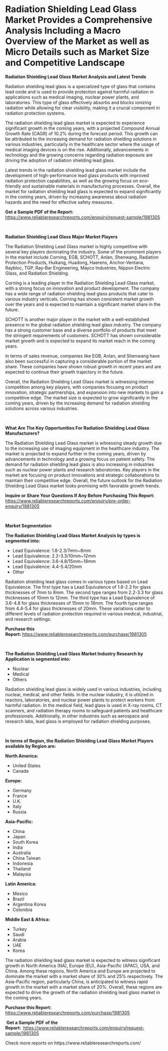 <p><h1>Radiation Shielding Lead Glass Market Provides a Comprehensive Analysis Including a Macro Overview of the Market as well as Micro Details such as Market Size and Competitive Landscape</h1></p><p><strong>Radiation Shielding Lead Glass Market Analysis and Latest Trends</strong></p>
<p><p>Radiation shielding lead glass is a specialized type of glass that contains lead oxide and is used to provide protection against harmful radiation in applications such as medical imaging, nuclear power plants, and laboratories. This type of glass effectively absorbs and blocks ionizing radiation while allowing for clear visibility, making it a crucial component in radiation protection systems.</p><p>The radiation shielding lead glass market is expected to experience significant growth in the coming years, with a projected Compound Annual Growth Rate (CAGR) of 10.2% during the forecast period. This growth can be attributed to the increasing demand for radiation shielding solutions in various industries, particularly in the healthcare sector where the usage of medical imaging devices is on the rise. Additionally, advancements in technology and the growing concerns regarding radiation exposure are driving the adoption of radiation shielding lead glass.</p><p>Latest trends in the radiation shielding lead glass market include the development of high-performance lead glass products with improved radiation protection capabilities, as well as the growing focus on eco-friendly and sustainable materials in manufacturing processes. Overall, the market for radiation shielding lead glass is expected to expand significantly in the coming years, driven by increasing awareness about radiation hazards and the need for effective safety measures.</p></p>
<p><strong>Get a Sample PDF of the Report:&nbsp;</strong> <a href="https://www.reliableresearchreports.com/enquiry/request-sample/1981305">https://www.reliableresearchreports.com/enquiry/request-sample/1981305</a></p>
<p>&nbsp;</p>
<p><strong>Radiation Shielding Lead Glass Major Market Players</strong></p>
<p><p>The Radiation Shielding Lead Glass market is highly competitive with several key players dominating the industry. Some of the prominent players in the market include Corning, EGB, SCHOTT, Anlan, Shenwang, Radiation Protection Products, Huikang, Huadong, Haerens, Anchor-Ventana, Raybloc, TGP, Ray-Bar Engineering, Mayco Industries, Nippon Electric Glass, and Radiation Shielding.</p><p>Corning is a leading player in the Radiation Shielding Lead Glass market, with a strong focus on innovation and product development. The company has a wide range of radiation shielding lead glass products that cater to various industry verticals. Corning has shown consistent market growth over the years and is expected to maintain a significant market share in the future.</p><p>SCHOTT is another major player in the market with a well-established presence in the global radiation shielding lead glass industry. The company has a strong customer base and a diverse portfolio of products that meet the stringent requirements of customers. SCHOTT has shown considerable market growth and is expected to expand its market reach in the coming years.</p><p>In terms of sales revenue, companies like EGB, Anlan, and Shenwang have also been successful in capturing a considerable portion of the market share. These companies have shown robust growth in recent years and are expected to continue their growth trajectory in the future.</p><p>Overall, the Radiation Shielding Lead Glass market is witnessing intense competition among key players, with companies focusing on product innovation, strategic partnerships, and expansion into new markets to gain a competitive edge. The market size is expected to grow significantly in the coming years, driven by the increasing demand for radiation shielding solutions across various industries.</p></p>
<p>&nbsp;</p>
<p><strong>What Are The Key Opportunities For Radiation Shielding Lead Glass Manufacturers?</strong></p>
<p><p>The Radiation Shielding Lead Glass market is witnessing steady growth due to the increasing use of imaging equipment in the healthcare industry. The market is projected to expand further in the coming years, driven by advancements in technology and a growing focus on patient safety. The demand for radiation shielding lead glass is also increasing in industries such as nuclear power plants and research laboratories. Key players in the market are focusing on product innovations and strategic collaborations to maintain their competitive edge. Overall, the future outlook for the Radiation Shielding Lead Glass market looks promising with favorable growth trends.</p></p>
<p><strong>Inquire or Share Your Questions If Any Before Purchasing This Report:</strong> <a href="https://www.reliableresearchreports.com/enquiry/pre-order-enquiry/1981305">https://www.reliableresearchreports.com/enquiry/pre-order-enquiry/1981305</a></p>
<p>&nbsp;</p>
<p><strong>Market Segmentation</strong></p>
<p><strong>The Radiation Shielding Lead Glass Market Analysis by types is segmented into:</strong></p>
<p><ul><li>Lead Equivalence: 1.8-2.3/7mm~8mm</li><li>Lead Equivalence: 2.2-3.3/10mm~12mm</li><li>Lead Equivalence: 3.6-4.8/15mm~18mm</li><li>Lead Equivalence: 4.4-5.4/20mm</li><li>Other</li></ul></p>
<p><p>Radiation shielding lead glass comes in various types based on Lead Equivalence. The first type has a Lead Equivalence of 1.8-2.3 for glass thicknesses of 7mm to 8mm. The second type ranges from 2.2-3.3 for glass thicknesses of 10mm to 12mm. The third type has a Lead Equivalence of 3.6-4.8 for glass thicknesses of 15mm to 18mm. The fourth type ranges from 4.4-5.4 for glass thicknesses of 20mm. These variations cater to different levels of radiation protection required in various medical, industrial, and research settings.</p></p>
<p><strong>Purchase this Report:&nbsp;</strong><a href="https://www.reliableresearchreports.com/purchase/1981305">https://www.reliableresearchreports.com/purchase/1981305</a></p>
<p>&nbsp;</p>
<p><strong>The Radiation Shielding Lead Glass Market Industry Research by Application is segmented into:</strong></p>
<p><ul><li>Nuclear</li><li>Medical</li><li>Others</li></ul></p>
<p><p>Radiation shielding lead glass is widely used in various industries, including nuclear, medical, and other fields. In the nuclear industry, it is utilized in reactors, laboratories, and nuclear power plants to protect workers from harmful radiation. In the medical field, lead glass is used in X-ray rooms, CT scanners, and radiation therapy rooms to safeguard patients and healthcare professionals. Additionally, in other industries such as aerospace and research labs, lead glass is employed for radiation shielding purposes.</p></p>
<p>&nbsp;</p>
<p><strong>In terms of Region, the Radiation Shielding Lead Glass Market Players available by Region are:</strong></p>
<p>
    <p> <strong> North America: </strong>
        <ul>
            <li>United States</li>
            <li>Canada</li>
        </ul>
        </p> 
    <p> <strong> Europe: </strong>
        <ul>
            <li>Germany</li>
            <li>France</li>
            <li>U.K.</li>
            <li>Italy</li>
            <li>Russia</li>
        </ul>
        </p> 
    <p> <strong> Asia-Pacific: </strong>
        <ul>
            <li>China</li>
            <li>Japan</li>
            <li>South Korea</li>
            <li>India</li>
            <li>Australia</li>
            <li>China Taiwan</li>
            <li>Indonesia</li>
            <li>Thailand</li>
            <li>Malaysia</li>
        </ul>
        </p> 
    <p> <strong> Latin America: </strong>
        <ul>
            <li>Mexico</li>
            <li>Brazil</li>
            <li>Argentina Korea</li>
            <li>Colombia</li>
        </ul>
        </p> 
    <p> <strong> Middle East & Africa: </strong>
        <ul>
            <li>Turkey</li>
            <li>Saudi</li>
            <li>Arabia</li>
            <li>UAE</li>
            <li>Korea</li>
        </ul>
    </p>
    </p>
<p><p>The radiation shielding lead glass market is expected to witness significant growth in North America (NA), Europe (EU), Asia-Pacific (APAC), USA, and China. Among these regions, North America and Europe are projected to dominate the market with a market share of 30% and 25% respectively. The Asia-Pacific region, particularly China, is anticipated to witness rapid growth in the market with a market share of 20%. Overall, these regions are expected to drive the growth of the radiation shielding lead glass market in the coming years.</p></p>
<p><strong>Purchase this Report: </strong><a href="https://www.reliableresearchreports.com/purchase/1981305">https://www.reliableresearchreports.com/purchase/1981305</a></p>
<p>&nbsp;<strong>Get a Sample PDF of the Report:&nbsp;&nbsp;</strong><a href="https://www.reliableresearchreports.com/enquiry/request-sample/1981305">https://www.reliableresearchreports.com/enquiry/request-sample/1981305</a></p>
<p><strong></strong></p>
<p>Check more reports on https://www.reliableresearchreports.com/</p>